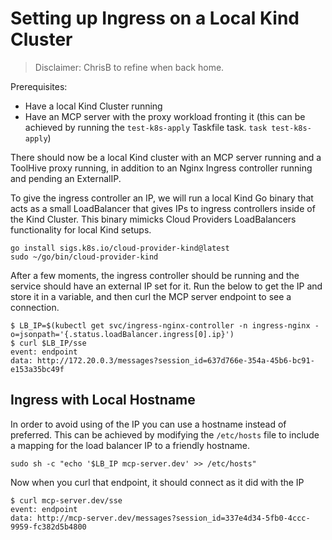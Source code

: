 # Setting up Ingress on a Local Kind Cluster

> Disclaimer: ChrisB to refine when back home.

Prerequisites:
- Have a local Kind Cluster running
- Have an MCP server with the proxy workload fronting it (this can be achieved by running the `test-k8s-apply` Taskfile task. `task test-k8s-apply`)

There should now be a local Kind cluster with an MCP server running and a ToolHive proxy running, in addition to an Nginx Ingress controller running and pending an ExternalIP.

To give the ingress controller an IP, we will run a local Kind Go binary that acts as a small LoadBalancer that gives IPs to ingress controllers inside of the Kind Cluster. This binary mimicks Cloud Providers LoadBalancers functionality for local Kind setups.

```
go install sigs.k8s.io/cloud-provider-kind@latest
sudo ~/go/bin/cloud-provider-kind
```

After a few moments, the ingress controller should be running and the service should have an external IP set for it. Run the below to get the IP and store it in a variable, and then curl the MCP server endpoint to see a connection.

```
$ LB_IP=$(kubectl get svc/ingress-nginx-controller -n ingress-nginx -o=jsonpath='{.status.loadBalancer.ingress[0].ip}')
$ curl $LB_IP/sse
event: endpoint
data: http://172.20.0.3/messages?session_id=637d766e-354a-45b6-bc91-e153a35bc49f
```

## Ingress with Local Hostname

In order to avoid using of the IP you can use a hostname instead of preferred. This can be achieved by modifying the `/etc/hosts` file to include a mapping for the load balancer IP to a friendly hostname.

```
sudo sh -c "echo '$LB_IP mcp-server.dev' >> /etc/hosts"
```

Now when you curl that endpoint, it should connect as it did with the IP

```
$ curl mcp-server.dev/sse
event: endpoint
data: http://mcp-server.dev/messages?session_id=337e4d34-5fb0-4ccc-9959-fc382d5b4800
```
